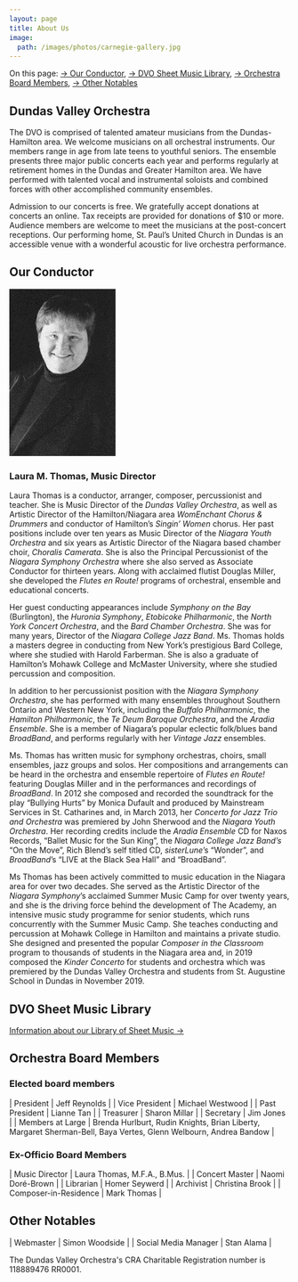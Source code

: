 ```yaml
---
layout: page
title: About Us
image:
  path: /images/photos/carnegie-gallery.jpg
---
```


On this page: [→ Our Conductor](#our-conductor),
 [→ DVO Sheet Music Library](#dvo-sheet-music-library),
 [→ Orchestra Board Members](#orchestra-board-members),
 [→ Other Notables](#other-notables)

## Dundas Valley Orchestra

The DVO is comprised of talented amateur musicians from the Dundas-Hamilton area.  We welcome musicians on all orchestral instruments.  Our members range in age from late teens to youthful seniors.  The ensemble presents three major public concerts each year and performs regularly at retirement homes in the Dundas and Greater Hamilton area.  We have performed with talented vocal and instrumental soloists and combined forces with other accomplished community ensembles.

Admission to our concerts is free.  We gratefully accept donations at concerts an online.  Tax receipts are provided for donations of $10 or more.  Audience members are welcome to meet the musicians at the post-concert receptions.  Our performing home, St. Paul’s United Church in Dundas is an accessible venue with a wonderful acoustic for live orchestra performance. 

## Our Conductor

![](/images/Laura-ThomasB-W.jpg)

### Laura M. Thomas, Music Director

Laura Thomas is a conductor, arranger, composer, percussionist and teacher. She is Music Director of the _Dundas Valley Orchestra_, as well as Artistic Director of the Hamilton/Niagara area _WomEnchant Chorus & Drummers_ and conductor of Hamilton’s _Singin’ Women_ chorus.   Her past positions include over ten years as Music Director of the _Niagara Youth Orchestra_ and six years as Artistic Director of the Niagara based chamber choir, _Choralis Camerata_. She is also the Principal Percussionist of the _Niagara Symphony Orchestra_ where she also served as Associate Conductor for thirteen years. Along with acclaimed flutist Douglas Miller, she developed the _Flutes en Route!_ programs of orchestral, ensemble and educational concerts.

Her guest conducting appearances include _Symphony on the Bay_ (Burlington), the _Huronia Symphony_, _Etobicoke Philharmonic_, the _North York Concert Orchestra_, and the _Bard Chamber Orchestra_.  She was for many years, Director of the _Niagara College Jazz Band_.  Ms. Thomas holds a masters degree in conducting from New York’s prestigious Bard College, where she studied with Harold Farberman. She is also a graduate of Hamilton’s Mohawk College and McMaster University, where she studied percussion and composition.

In addition to her percussionist position with the _Niagara Symphony Orchestra_, she has performed with many ensembles throughout Southern Ontario and Western New York, including the _Buffalo Philharmonic_, the _Hamilton Philharmonic_, the _Te Deum Baroque Orchestra_, and the _Aradia Ensemble_.  She is a member of Niagara’s popular eclectic folk/blues band _BroadBand_, and performs regularly with her _Vintage Jazz_ ensembles.

Ms. Thomas has written music for symphony orchestras, choirs, small ensembles, jazz groups and solos.  Her compositions and arrangements can be heard in the orchestra and ensemble repertoire of _Flutes en Route!_ featuring Douglas Miller and in the performances and recordings of _BroadBand_.  In 2012 she composed and recorded the soundtrack for the play “Bullying Hurts” by Monica Dufault and produced by Mainstream Services in St. Catharines and, in March 2013, her _Concerto for Jazz Trio and Orchestra_ was premiered by John Sherwood and the _Niagara Youth Orchestra_. Her recording credits include the _Aradia Ensemble_ CD for Naxos Records, “Ballet Music for the Sun King”, the _Niagara College Jazz Band’s_ “On the Move”, Rich Blend’s self titled CD, _sisterLune_’s “Wonder”, and _BroadBand_’s “LIVE at the Black Sea Hall” and “BroadBand”.

Ms Thomas has been actively committed to music education in the Niagara area for over two decades.  She served as the Artistic Director of the _Niagara Symphony_’s acclaimed Summer Music Camp for over twenty years, and she is the driving force behind the development of The Academy, an intensive music study programme for senior students, which runs concurrently with the Summer Music Camp.  She teaches conducting and percussion at Mohawk College in Hamilton and maintains a private studio.  She designed and presented the popular _Composer in the Classroom_ program to thousands of students in the Niagara area and, in 2019 composed the _Kinder Concerto_ for students and orchestra which was premiered by the Dundas Valley Orchestra and students from St. Augustine School in Dundas in November 2019.

## DVO Sheet Music Library

[Information about our Library of Sheet Music →](/about/library/)

## Orchestra Board Members

### Elected board members

| President | Jeff Reynolds |
| Vice President | Michael Westwood |
| Past President | Lianne Tan |
| Treasurer | Sharon Millar |
| Secretary | Jim Jones |
| Members at Large | Brenda Hurlburt, Rudin Knights, Brian Liberty, Margaret Sherman-Bell, Baya Vertes, Glenn Welbourn, Andrea Bandow |

### Ex-Officio Board Members

| Music Director | Laura Thomas, M.F.A., B.Mus. |
| Concert Master | Naomi Doré-Brown |
| Librarian | Homer Seywerd |
| Archivist | Christina Brook |
| Composer-in-Residence | Mark Thomas |

## Other Notables

| Webmaster | Simon Woodside |
| Social Media Manager | Stan Alama |

The Dundas Valley Orchestra's CRA Charitable Registration number is 118889476 RR0001.
